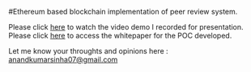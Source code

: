 #Ethereum based blockchain implementation of peer review system.

Please click [here](https://drive.google.com/file/d/1zsFFipAzYnLn8fAYc0eV5SdiTKlqd53U/view?usp=sharing) to watch the video demo I recorded for presentation.
Please click [here](https://drive.google.com/file/d/1iK0P1fjLntRUwtVCiWVy6ceGmdgMXUgB/view?usp=sharing) to access the whitepaper for the POC developed.

Let me know your throughts and opinions here : anandkumarsinha07@gmail.com
